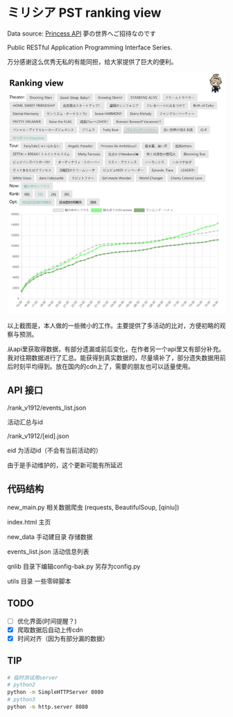 # ミリシア PST ranking view

Data source: [Princess API](https://api.matsurihi.me/docs/) 夢の世界へご招待なのです

Public RESTful Application Programming Interface Series.

万分感谢这么优秀无私的有能同担，给大家提供了巨大的便利。

![](./resource/show.png)

以上截图是，本人做的一些微小的工作。主要提供了多活动的比对，方便初略的观察与预测。

从api里获取得数据，有部分遗漏或前后变化，在作者另一个api里又有部分补充。我对往期数据进行了汇总。能获得到真实数据的，尽量填补了，部分遗失数据用前后时刻平均得到。放在国内的cdn上了，需要的朋友也可以适量使用。

## API 接口

/rank_v1912/events_list.json

活动汇总与id

/rank_v1912/[eid].json 

eid 为活动id（不会有当前活动的）

由于是手动维护的，这个更新可能有所延迟

## 代码结构

new_main.py 相关数据爬虫 (requests, BeautifulSoup, [qiniu])

index.html 主页

new_data 手动建目录 存储数据

events_list.json 活动信息列表

qnlib 目录下编辑config-bak.py 另存为config.py

utils 目录 一些零碎脚本

## TODO

- [ ] 优化界面(时间提醒？)
- [x] 爬取数据后自动上传cdn
- [x] 时间对齐（因为有部分漏的数据）

## TIP

```bash
# 临时测试用server
# python2
python -m SimpleHTTPServer 8080
# python3
python -m http.server 8080
```